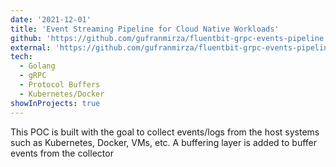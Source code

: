 ```yaml
---
date: '2021-12-01'
title: 'Event Streaming Pipeline for Cloud Native Workloads'
github: 'https://github.com/gufranmirza/fluentbit-grpc-events-pipeline'
external: 'https://github.com/gufranmirza/fluentbit-grpc-events-pipeline'
tech:
  - Golang
  - gRPC
  - Protocol Buffers
  - Kubernetes/Docker
showInProjects: true
---
```


This POC is built with the goal to collect events/logs from the host systems such as Kubernetes, Docker, VMs, etc. A buffering layer is added to buffer events from the collector
